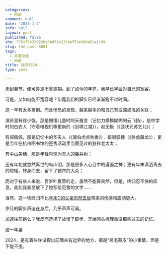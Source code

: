```yaml
---
categories:
  - 闲话
comment: null
date: '2025-1-4'
info: null
layout: post
published: false
sha: 77b1f7e329226e04d3142324ef52e880481a1c89
slug: the-post-6001
tags:
  - 年度总结
  - 闲话
title: 我的2024
type: post

---
```

未到春节，便可算是不曾逾期。到了如今的年岁，我早已学会对自己的宽容。

可是，又如何能不宽容呢？毕竟我们的脚步已经渐渐跑不过时间。

这一年有太多离别。而且惶恐的发现，越来越多的和自己有或深或浅的关联；

演员里有徐少强，那是懵懂儿童时的天蚕变（记忆力模模糊糊的云飞扬），是中学时的白衣人（守着电视机等更新的《剑啸江湖》），赵无极（《武状元苏乞儿》）；

有郑佩佩，那是记忆中的华夫人（《唐伯虎点秋香》），碧眼狐狸（《卧虎藏龙》），更是当年在杭州图书馆的签售活动里当面见过的慈祥老太太；

有中山美穗，那是年轻时惊为天人的藤井树；

还有年初就忽然离世的鸟山明，那是很多人心目中的漫画之神；更有年末潇洒离去的琼瑶，转身而去，留下了错愕的大众；

而对于有些人来说，百岁叶嘉莹的走，虽然不能算突然，但是，终归忍不住的叹息。此刻我甚至放下了她写给范曾的文字……

当然，这一切终归不比[年末C的父亲忽然去世](https://shinemoon.github.io/the-post-5072)带来的伤感和震动更大。

岁月的脚步声追在身后，几乎声声可闻。

加速往前跑么？我反而选择了放慢了脚步，开始回头梳理重温那些过去的记忆。

这一年里



2024，是有着些许试探出前面未有边界的地方，都是“鸡毛蒜皮”的小事情，但是不能不提。
